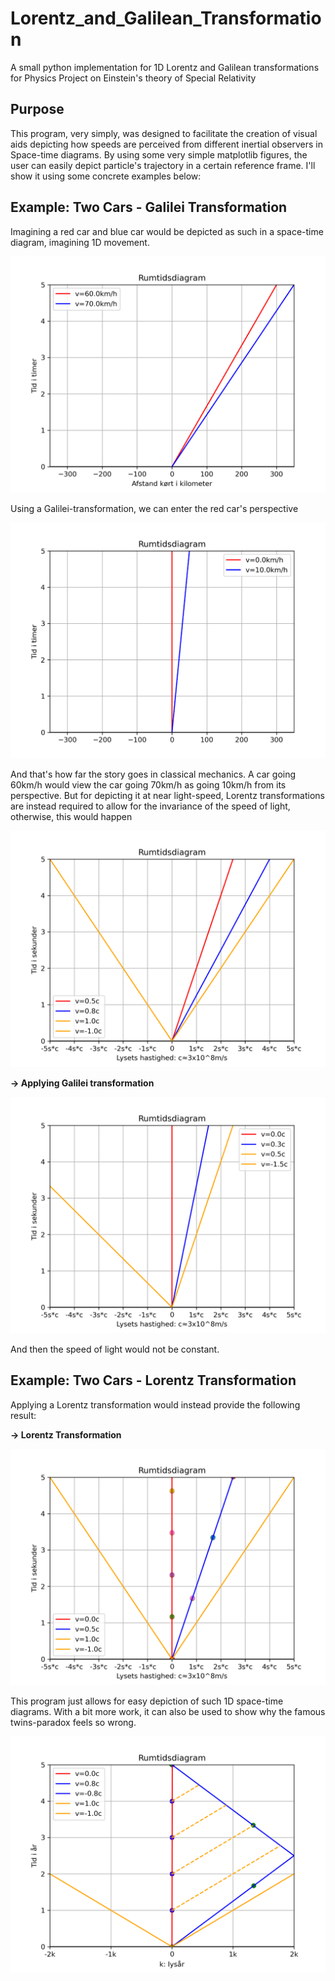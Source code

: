# Lorentz_and_Galilean_Transformation
A small python implementation for 1D Lorentz and Galilean transformations for Physics Project on Einstein's theory of Special Relativity

## Purpose
This program, very simply, was designed to facilitate the creation of visual aids depicting how speeds are perceived from different inertial observers in Space-time diagrams.
By using some very simple matplotlib figures, the user can easily depict particle's trajectory in a certain reference frame. I'll show it using some concrete examples below:

## Example: Two Cars - Galilei Transformation

Imagining a red car and blue car would be depicted as such in a space-time diagram, imagining 1D movement.

![Blue Car, Red Car driving away](/Plots/1.png)

Using a Galilei-transformation, we can enter the red car's perspective

![Blue Car, Red Car driving away](/Plots/2.png)

And that's how far the story goes in classical mechanics. A car going 60km/h would view the car going 70km/h as going 10km/h from its perspective.
But for depicting it at near light-speed, Lorentz transformations are instead required to allow for the invariance of the speed of light, otherwise, this would happen

![Blue Car, Red Car driving away](/Plots/3.png)

<b> -> Applying Galilei transformation </b>

![Blue Car, Red Car driving away](/Plots/4.png)

And then the speed of light would not be constant.

## Example: Two Cars - Lorentz Transformation

Applying a Lorentz transformation would instead provide the following result:

<b> -> Lorentz Transformation </b>

![Blue Car, Red Car driving away](/Plots/5.png)

This program just allows for easy depiction of such 1D space-time diagrams.
With a bit more work, it can also be used to show why the famous twins-paradox feels so wrong.

![Twin Paradox Diagram](/Plots/6.png)

